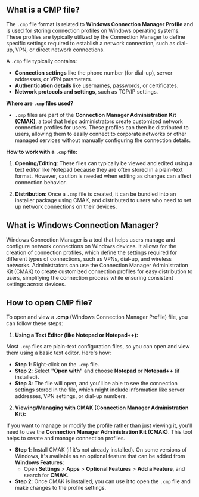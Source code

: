 ## What is a CMP file?

The `.cmp` file format is related to **Windows Connection Manager Profile** and is used for storing connection profiles on Windows operating systems. These profiles are typically utilized by the Connection Manager to define specific settings required to establish a network connection, such as dial-up, VPN, or direct network connections.

A `.cmp` file typically contains:

-   **Connection settings** like the phone number (for dial-up), server addresses, or VPN parameters.
-   **Authentication details** like usernames, passwords, or certificates.
-   **Network protocols and settings**, such as TCP/IP settings.

**Where are `.cmp` files used?**

-   `.cmp` files are part of the **Connection Manager Administration Kit (CMAK)**, a tool that helps administrators create customized network connection profiles for users. These profiles can then be distributed to users, allowing them to easily connect to corporate networks or other managed services without manually configuring the connection details.

**How to work with a `.cmp` file:**

1.  **Opening/Editing**: These files can typically be viewed and edited using a text editor like Notepad because they are often stored in a plain-text format. However, caution is needed when editing as changes can affect connection behavior.
    
2.  **Distribution**: Once a `.cmp` file is created, it can be bundled into an installer package using CMAK, and distributed to users who need to set up network connections on their devices.

## What is Windows Connection Manager?

Windows Connection Manager is a tool that helps users manage and configure network connections on Windows devices. It allows for the creation of connection profiles, which define the settings required for different types of connections, such as VPNs, dial-up, and wireless networks. Administrators can use the Connection Manager Administration Kit (CMAK) to create customized connection profiles for easy distribution to users, simplifying the connection process while ensuring consistent settings across devices.

## How to open CMP file?

To open and view a **.cmp** (Windows Connection Manager Profile) file, you can follow these steps:

1. **Using a Text Editor (like Notepad or Notepad++):**

Most `.cmp` files are plain-text configuration files, so you can open and view them using a basic text editor. Here's how:

-   **Step 1**: Right-click on the `.cmp` file.
-   **Step 2**: Select **"Open with"** and choose **Notepad** or **Notepad++** (if installed).
-   **Step 3**: The file will open, and you'll be able to see the connection settings stored in the file, which might include information like server addresses, VPN settings, or dial-up numbers.

2. **Viewing/Managing with CMAK (Connection Manager Administration Kit):**

If you want to manage or modify the profile rather than just viewing it, you'll need to use the **Connection Manager Administration Kit (CMAK)**. This tool helps to create and manage connection profiles.

-   **Step 1**: Install CMAK (if it's not already installed). On some versions of Windows, it's available as an optional feature that can be added from **Windows Features**:
    -   Open **Settings** > **Apps** > **Optional Features** > **Add a Feature**, and search for **CMAK**.
-   **Step 2**: Once CMAK is installed, you can use it to open the `.cmp` file and make changes to the profile settings.
